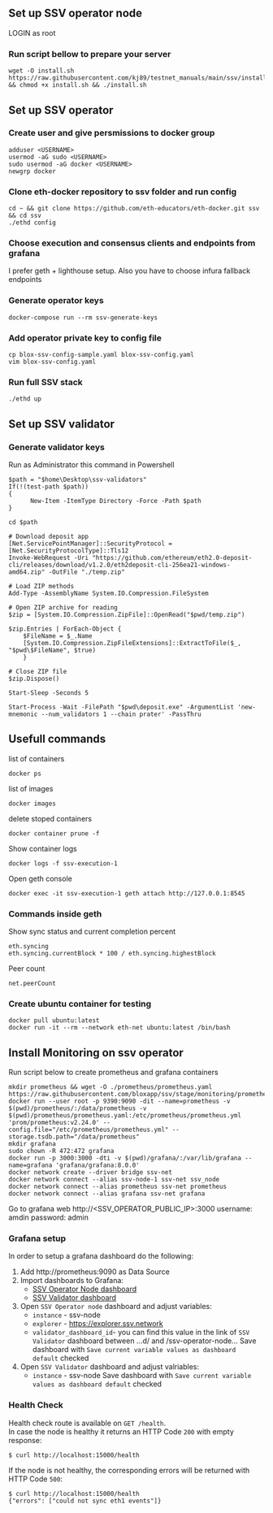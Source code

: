 ## Set up SSV operator node

LOGIN as root

### Run script bellow to prepare your server
```
wget -O install.sh https://raw.githubusercontent.com/kj89/testnet_manuals/main/ssv/install.sh && chmod +x install.sh && ./install.sh
```

## Set up SSV operator

### Create user and give persmissions to docker group
```
adduser <USERNAME>
usermod -aG sudo <USERNAME>
sudo usermod -aG docker <USERNAME>
newgrp docker
```

### Clone eth-docker repository to ssv folder and run config
```
cd ~ && git clone https://github.com/eth-educators/eth-docker.git ssv && cd ssv
./ethd config
```

### Choose execution and consensus clients and endpoints from grafana
I prefer geth + lighthouse setup. Also you have to choose infura fallback endpoints

### Generate operator keys
```
docker-compose run --rm ssv-generate-keys
```

### Add operator private key to config file
```
cp blox-ssv-config-sample.yaml blox-ssv-config.yaml
vim blox-ssv-config.yaml
```

### Run full SSV stack
```
./ethd up
```

## Set up SSV validator

### Generate validator keys
Run as Administrator this command in Powershell
```
$path = "$home\Desktop\ssv-validators"
If(!(test-path $path))
{
      New-Item -ItemType Directory -Force -Path $path
}

cd $path

# Download deposit app
[Net.ServicePointManager]::SecurityProtocol = [Net.SecurityProtocolType]::Tls12
Invoke-WebRequest -Uri "https://github.com/ethereum/eth2.0-deposit-cli/releases/download/v1.2.0/eth2deposit-cli-256ea21-windows-amd64.zip" -OutFile "./temp.zip"

# Load ZIP methods
Add-Type -AssemblyName System.IO.Compression.FileSystem

# Open ZIP archive for reading
$zip = [System.IO.Compression.ZipFile]::OpenRead("$pwd/temp.zip")

$zip.Entries | ForEach-Object { 
    $FileName = $_.Name
    [System.IO.Compression.ZipFileExtensions]::ExtractToFile($_, "$pwd\$FileName", $true)
    }

# Close ZIP file
$zip.Dispose()

Start-Sleep -Seconds 5

Start-Process -Wait -FilePath "$pwd\deposit.exe" -ArgumentList 'new-mnemonic --num_validators 1 --chain prater' -PassThru

```

## Usefull commands
list of containers
```
docker ps
```

list of images
```
docker images
```

delete stoped containers
```
docker container prune -f
```

Show container logs
```
docker logs -f ssv-execution-1
```

Open geth console
```
docker exec -it ssv-execution-1 geth attach http://127.0.0.1:8545
```

### Commands inside geth
Show sync status and current completion percent
```
eth.syncing
eth.syncing.currentBlock * 100 / eth.syncing.highestBlock

```

Peer count
```
net.peerCount
```

### Create ubuntu container for testing
```
docker pull ubuntu:latest
docker run -it --rm --network eth-net ubuntu:latest /bin/bash 
```

## Install Monitoring on ssv operator
Run script below to create prometheus and grafana containers
```
mkdir prometheus && wget -O ./prometheus/prometheus.yaml https://raw.githubusercontent.com/bloxapp/ssv/stage/monitoring/prometheus/prometheus.yaml
docker run --user root -p 9390:9090 -dit --name=prometheus -v $(pwd)/prometheus/:/data/prometheus -v $(pwd)/prometheus/prometheus.yaml:/etc/prometheus/prometheus.yml 'prom/prometheus:v2.24.0' --config.file="/etc/prometheus/prometheus.yml" --storage.tsdb.path="/data/prometheus"
mkdir grafana
sudo chown -R 472:472 grafana
docker run -p 3000:3000 -dti -v $(pwd)/grafana/:/var/lib/grafana --name=grafana 'grafana/grafana:8.0.0'
docker network create --driver bridge ssv-net
docker network connect --alias ssv-node-1 ssv-net ssv_node
docker network connect --alias prometheus ssv-net prometheus
docker network connect --alias grafana ssv-net grafana
```

Go to grafana web http://<SSV_OPERATOR_PUBLIC_IP>:3000
username: amdin
password: admin

### Grafana setup

In order to setup a grafana dashboard do the following:
1. Add http://prometheus:9090 as Data Source
2. Import dashboards to Grafana:
   * [SSV Operator Node dashboard](./grafana/dashboard_ssv_operator.json)
   * [SSV Validator dashboard](./grafana/dashboard_ssv_validator.json)
3. Open `SSV Operator node` dashboard and adjust variables:
    * `instance` - ssv-node
	* `explorer` - https://explorer.ssv.network
	* `validator_dashboard_id`- you can find this value in the link of `SSV Validator` dashboard between ...d/ and /ssv-operator-node...
	Save dashboard with `Save current variable values as dashboard default` checked
4. Open `SSV Validator` dashboard and adjust valriables:
	* `instance` - ssv-node
	Save dashboard with `Save current variable values as dashboard default` checked

### Health Check

Health check route is available on `GET /health`. \
In case the node is healthy it returns an HTTP Code `200` with empty response:
```shell
$ curl http://localhost:15000/health
```

If the node is not healthy, the corresponding errors will be returned with HTTP Code `500`:
```shell
$ curl http://localhost:15000/health
{"errors": ["could not sync eth1 events"]}
```
